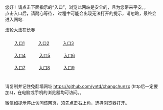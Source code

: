 您好！请点击下面指示的“入口”，浏览此网站是安全的，且为您带来平安。。 <br/>
点击入口后，请耐心等待， 过程中可能会出现无法打开的提示，请忽略，最终会进入网站. </br>

法轮大法在长春<br/>
<div style="padding:10px"><a style="margin:20px" target="_blank" href="https://dyrwgbfa8cojt.cloudfront.net/2Qpsp?szwfcln" id="ccLink1" rel="nofollow">入口1</a> <a target="_blank" style="margin:20px" href="https://dmr3y1n4bk3we.cloudfront.net/2Qpsp?bjevcip" id="ccLink2" rel="nofollow">入口2</a> <a style="margin:20px" target="_blank" href="https://d1ho3x85x968eg.cloudfront.net/2Qpsp?vduxhzac" id="ccLink3" rel="nofollow">入口3</a></div>

<div style="padding:10px" ><a style="margin:20px" target="_blank" href="https://dyrwgbfa8cojt.cloudfront.net/2Qpsp?szwfcln" id="ccLink4" rel="nofollow">入口4</a> <a style="margin:20px" href="https://dmr3y1n4bk3we.cloudfront.net/2Qpsp?bjevcip" target="_blank" id="ccLink5" rel="nofollow">入口5</a> <a style="margin:20px" href="https://d1ho3x85x968eg.cloudfront.net/2Qpsp?vduxhzac" target="_blank" id="ccLink6" rel="nofollow">入口6</a></div>

<div style="padding:10px"><a style="margin:20px" target="_blank" href="https://dyrwgbfa8cojt.cloudfront.net/2Qpsp?szwfcln" id="ccLink7" rel="nofollow">入口7</a> <a style="margin:20px" href="https://dmr3y1n4bk3we.cloudfront.net/2Qpsp?bjevcip" target="_blank" id="ccLink8" rel="nofollow">入口8</a> <a style="margin:20px" target="_blank" href="https://d1ho3x85x968eg.cloudfront.net/2Qpsp?vduxhzac" id="ccLink9" rel="nofollow">入口9</a></div>

<br/>



请复制并记住免翻墙网址 https://github.com/yntd/changchunzx (http后一定要加s)，在电脑或手机的浏览器均可访问。。<br/>

微信如提示停止访问该网页，须先点击右上角，选择浏览器打开。
